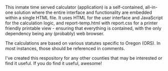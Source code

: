 This inmate time served calculator (application) is a self-contained, all-in-one solution where the entire interface and functionality are embedded within a single HTML file.
It uses HTML for the user interface and JavaScript for the calculation logic, and report-temp.html with report.css for a printer friendly printable view - ensuring that everything is contained,
with the only dependency being any (probably) web browser.

The calculations are based on various statutes specific to Oregon (ORS). In most instances, those should be referenced in comments.

I've created this respository for any other counties that may be interested or find it useful. If you do find it useful, awesome!
